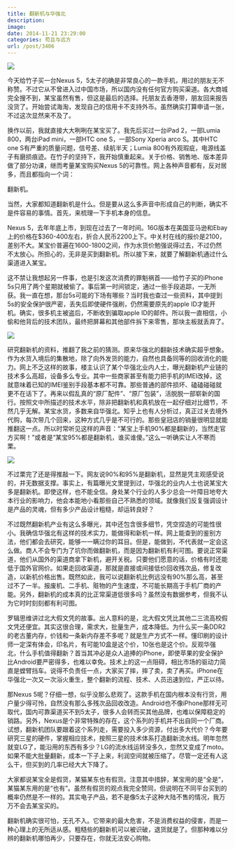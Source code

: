 ```yaml
---
title: 翻新机与华强北
description: 
image: 
date: 2014-11-21 23:29:00
categories: 苟且与远方
url: /post/3406
---
```


![](https://storageapi.fleek.co/0a3a8890-e65e-47ce-93d7-0442b9209d38-bucket/blog/posts/2014-11/11-21/1.jpg)

今天给竹子买一台Nexus 5，5太子的确是非常良心的一款手机，用过的朋友无不称赞。不过它从不曾进入过中国市场，所以国内没有任何官方购买渠道。各大商城完全搜不到，某宝虽然有售，但这是最后的选择。托朋友去香港带，朋友回来报告没货了。开始尝试海淘，发现自己的信用卡不支持外币。虽然确实打算申请一张，不过这次显然来不及了。

换作以前，我就直接大大咧咧在某宝买了。我先后买过一台iPad 2，一部Lumia 800，两台iPad mini，一部HTC one S，一部Sony Xperia arco S。其中HTC one S有严重的质量问题，信号差、续航半天；Lumia 800有外观瑕疵，电源线盖子有磨损痕迹。在竹子的坚持下，我开始慎重起来。关于价格、销售地、版本差异做了部分功课，继而考量某宝购买Nexus 5的可靠性。网上各种声音都有，反对居多，而且都指向一个词：

翻新机。

当然，大家都知道翻新机是什么。但是要从这么多声音中形成自己的判断，确实不是件容易的事情。首先，来梳理一下手机本身的信息。

Nexus 5，去年年底上市，到现在过去了一年时间。16G版本在美国亚马逊和Ebay上的价格在$360-400左右，折合人民币2200上下。中关村在线的报价是2100，差别不大。某宝价普遍在1600-1800之间，作为水货价勉强说得过去，不过仍然不太放心。所担心的，无非是买到翻新机。所以接下来，就要了解翻新机通过什么渠道进入某宝。

这不禁让我想起另一件事，也是引发这次消费的罪魁祸首——给竹子买的iPhone 5s只用了两个星期就被偷了。事后第一时间锁定，通过一些手段追踪，一无所获。我一直在想，那台5s可能的下场有哪些？当时我也查过一些资料，其中提到5s的安全保护很严密，丢失后即使硬件强刷，仍然需要原先的apple ID才能开机。确实，很多机主被盗后，不断收到骗取apple ID的邮件。所以我一直相信，小偷和他背后的技术团队，最终把屏幕和其他部件拆下来零售，那块主板就丢弃了。

![](https://storageapi.fleek.co/0a3a8890-e65e-47ce-93d7-0442b9209d38-bucket/blog/posts/2014-11/11-21/2.jpg)

研究翻新机的资料，推翻了我之前的猜测。原来华强北的翻新技术确实超乎想象。作为水货入境后的集散地，除了向外发货的能力，自然也具备同等的回收消化的能力。网上不乏这样的故事，楼主认识了某个华强北业内人士，曝光翻新机产业链的技术多么高超，设备多么专业。其中一些商家甚至有能力把手机的IMEI改掉，这就意味着已知的IMEI鉴别手段基本都不可靠。那些普通的部件损坏、磕磕碰碰就更不在话下了。再来以假乱真的“原厂配件”、“原厂包装”，活脱脱一部崭新的国行。按照文中所描述的技术水平，除非把翻新机和真机放在一起仔细对比细节，不然几乎无解。某宝水货，多数来自华强北。知乎上也有人分析过，真正过关去境外代购，每次带几个回来，这种方式几乎是不可行的。那些皇冠店的销量很明显就能推翻这一点。所以时常听见这样的声音：“某宝上手机90%都是翻新的，当然走官方买啊！”或者是“某宝95%都是翻新机，谁买谁傻。”这么一听确实让人不寒而栗。

![](https://storageapi.fleek.co/0a3a8890-e65e-47ce-93d7-0442b9209d38-bucket/blog/posts/2014-11/11-21/3.jpg)

不过栗完了还是得推敲一下。网友说90%和95%是翻新机，显然是凭主观感受说的，并无数据支撑。事实上，有篇曝光文里提到过，华强北的业内人士也说某宝大多是翻新机。即使这样，也不能全信。身处某个行业的人多少总会一叶障目地夸大本行业的影响力，他会本能地小看那些自己不熟悉的领域。就像我们反复强调设计是产品的灵魂，但有多少产品设计粗糙，却运转良好？

不过既然翻新机产业有这么多曝光，其中还包含很多细节，凭空捏造的可能性很小。我确信华强北有这样的技术实力，能做得和新机一样。网上能查到的鉴别方法，他们都会去研究，能够一一瞒过你的耳目。但是，能做到，不代表就一定会这么做。商人不会专门为了坑你而做翻新机，而是因为翻新机有利可图。要说正常渠道，他们从国外的渠道商拿下新机，避开关税。只要他们愿意的话，价格有时还能低于国外官网价。如果走回收渠道，那就是直接或间接低价回收残次品，修复改造，以新机价格出售。既然如此，我可以说翻新机比例远没有90%那么高，甚至过不了一半。报废机、二手机、赃物的产生速度，不可能长期高于手机厂商的产能。另外，翻新机的成本真的比正常渠道低很多吗？虽然没有数据参考，但我不认为它时时刻刻都有利可图。

罗辑思维讲过北大假文凭的故事。出人意料的是，北大假文凭比其他二三流高校假文凭还便宜。其实这很合理，需求大，批量生产，成本降低。为什么买一条DDR2的老古董内存，价钱和一条新内存差不多呢？就是生产方式不一样。懂印刷的设计师一定深有体会，印名片，有可能10盒是这个价，10张也是这个价。反观华强北，什么手机值得翻新？首当其冲必是众人追捧的iPhone，即使苹果的安全保护比Android要严密得多，也难以幸免。技术上的这一点阻碍，相比市场的驱动力简直是螳臂挡车。说得不负责任一点，大家买了摔，摔了卖，卖了再买。iPhone在华强北一次又一次浴火重生，整个翻新的流程、技术、人员迅速到位，严正以待。

那Nexus 5呢？仔细一想，似乎没那么悲观了。这款手机在国内根本没有行货，用户量少得可怜，自然没有那么多残次品回收改造。Android也不像iPhone那样无可取代，国内可靠渠道买不到5太子，很多人会转而买其他品牌，也难以保障稳定的销路。另外，Nexus是个非常特殊的存在，这个系列的手机并不出自同一个厂商。试想，翻新机团队要跟着这个系列走，需要投入多少资源，付出多大代价？今年要研究三星的硬件，掌握相应技术，按照三星的技术体系打造翻新流水线。明年忽然就变LG了，能沿用的东西有多少？LG的流水线运转没多久，忽然又变成了moto。如果不能大批量翻新，成本一下子上来，利润空间就被压缩了。尽管一定还有人这么干，但买到的几率已经大大下降了。

大家都说某宝全是假货，某猫某东也有假货。注意其中措辞，某宝用的是“全是”，某猫某东用的是“也有”。虽然有假货的观点我完全赞同，但说明在不同平台买到的概率仍然是不一样的。其实电子产品，若不是像5太子这种大陆不售的情况，我万万不会去某宝买的。

翻新机确实很可怕，无孔不入。它带来的最大危害，不是消费权益的侵害，而是一种心理上的无所适从感。粗糙些的翻新机可以被识破，退货就是了。但那种难以分辨的翻新机哪怕再少，只要存在，你就无法安心购物。